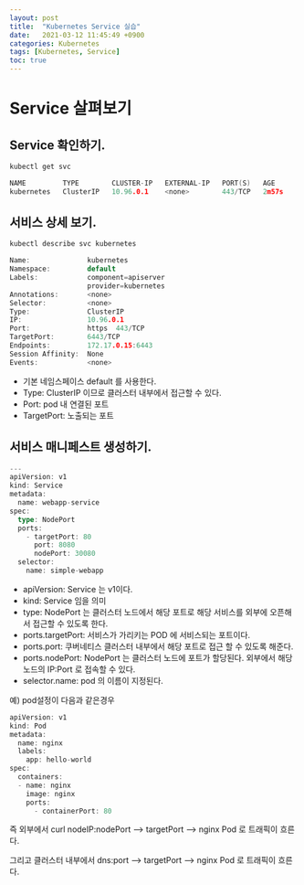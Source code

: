 ```yaml
---
layout: post
title:  "Kubernetes Service 실습"
date:   2021-03-12 11:45:49 +0900
categories: Kubernetes
tags: [Kubernetes, Service]
toc: true
---
```


# Service 살펴보기

## Service 확인하기. 

```go
kubectl get svc

NAME         TYPE        CLUSTER-IP   EXTERNAL-IP   PORT(S)   AGE
kubernetes   ClusterIP   10.96.0.1    <none>        443/TCP   2m57s
```

## 서비스 상세 보기. 

```go
kubectl describe svc kubernetes

Name:              kubernetes
Namespace:         default
Labels:            component=apiserver
                   provider=kubernetes
Annotations:       <none>
Selector:          <none>
Type:              ClusterIP
IP:                10.96.0.1
Port:              https  443/TCP
TargetPort:        6443/TCP
Endpoints:         172.17.0.15:6443
Session Affinity:  None
Events:            <none>
```

- 기본 네임스페이스 default 를 사용한다. 
- Type: ClusterIP 이므로 클러스터 내부에서 접근할 수 있다. 
- Port: pod 내 연결된 포트
- TargetPort: 노출되는 포트 

## 서비스 매니페스트 생성하기. 

```go
---
apiVersion: v1
kind: Service
metadata:
  name: webapp-service
spec:
  type: NodePort
  ports:
    - targetPort: 80
      port: 8080
      nodePort: 30080
  selector:
    name: simple-webapp
```

- apiVersion: Service 는 v1이다. 
- kind: Service 임을 의미
- type: NodePort 는 클러스터 노드에서 해당 포트로 해당 서비스를 외부에 오픈해서 접근할 수 있도록 한다. 
- ports.targetPort: 서비스가 가리키는 POD 에 서비스되는 포트이다. 
- ports.port: 쿠버네티스 클러스터 내부에서 해당 포트로 접근 할 수 있도록 해준다. 
- ports.nodePort: NodePort 는 클러스터 노드에 포트가 할당된다. 외부에서 해당 노드의 IP:Port 로 접속할 수 있다. 
- selector.name: pod 의 이름이 지정된다. 

예) pod설정이 다음과 같은경우

```go
apiVersion: v1
kind: Pod
metadata:
  name: nginx
  labels:
    app: hello-world
spec:
  containers:
  - name: nginx
    image: nginx
    ports:
      - containerPort: 80
```

즉 외부에서 curl nodeIP:nodePort --> targetPort --> nginx Pod 로 트래픽이 흐른다. 

그리고 클러스터 내부에서 dns:port --> targetPort --> nginx Pod 로 트래픽이 흐른다. 

